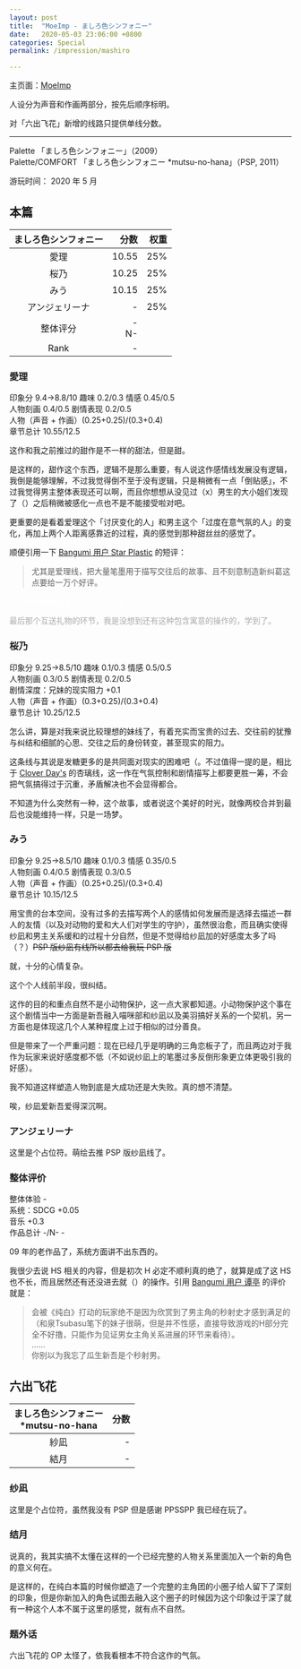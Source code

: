 ```yaml
---
layout: post
title:  "MoeImp - ましろ色シンフォニー"
date:   2020-05-03 23:06:00 +0800
categories: Special
permalink: /impression/mashiro

---
```


主页面：[MoeImp](http://yoro.xyz/impression)

人设分为声音和作画两部分，按先后顺序标明。

对「六出飞花」新增的线路只提供单线分数。

---

Palette 「ましろ色シンフォニー」（2009）  
Palette/COMFORT 「ましろ色シンフォニー *mutsu-no-hana」（PSP, 2011）

游玩时间： 2020 年 5 月

## 本篇

| ましろ色シンフォニー | 分数 | 权重 |
| :---------------: |---: |---: |
| 愛理 | 10.55 |25%|
| 桜乃 | 10.25 |25%|
| みう | 10.15 |25%|
| アンジェリーナ | - |25%|
| 整体评分 | -<br />N- | |
|Rank| - | |

### 愛理

印象分 9.4→8.8/10 趣味 0.2/0.3 情感 0.45/0.5  
人物刻画 0.4/0.5 剧情表现 0.2/0.5  
人物（声音 + 作画）(0.25+0.25)/(0.3+0.4)  
章节总计 10.55/12.5

这作和我之前推过的甜作是不一样的甜法，但是甜。

是这样的，甜作这个东西，逻辑不是那么重要，有人说这作感情线发展没有逻辑，我倒是能够理解，不过我觉得倒不至于没有逻辑，只是稍微有一点「倒贴感」，不过我觉得男主整体表现还可以啊，而且你想想从没见过（x）男生的大小姐们发现了（）之后稍微被感化一点也不是不能接受啦对吧。

更重要的是看着爱理这个「讨厌变化的人」和男主这个「过度在意气氛的人」的变化，再加上两个人距离感靠近的过程，真的感觉到那种甜丝丝的感觉了。

顺便引用一下 [Bangumi 用户 Star Plastic](http://bgm.tv/user/509993) 的短评：

> 尤其是爱理线，把大量笔墨用于描写交往后的故事、且不刻意制造新纠葛这点要给一万个好评。

<p style="color: #FFFFFF">有的时候就想起了自己的当年（x</p>

<p style="color: #AAAAAA">最后那个互送礼物的环节，我是没想到还有这种包含寓意的操作的，学到了。</p>

### 桜乃

印象分 9.25→8.5/10 趣味 0.1/0.3 情感 0.5/0.5  
人物刻画 0.3/0.5 剧情表现 0.2/0.5  
剧情深度：兄妹的现实阻力 +0.1  
人物（声音 + 作画）(0.3+0.25)/(0.3+0.4)  
章节总计 10.25/12.5

怎么讲，算是对我来说比较理想的妹线了，有着充实而宝贵的过去、交往前的犹豫与纠结和细腻的心思、交往之后的身份转变，甚至现实的阻力。

这条线与其说是发糖更多的是共同面对现实的困难吧（。不过值得一提的是，相比于 [Clover Day's](./cd) 的杏璃线，这一作在气氛控制和剧情描写上都要更胜一筹，不会把气氛搞得过于沉重，矛盾解决也不会显得都合。

不知道为什么突然有一种，这个故事，或者说这个美好的时光，就像两校合并到最后也没能维持一样，只是一场梦。

### みう

印象分 9.25→8.5/10 趣味 0.1/0.3 情感 0.35/0.5  
人物刻画 0.4/0.5 剧情表现 0.3/0.5  
人物（声音 + 作画）(0.25+0.25)/(0.3+0.4)  
章节总计 10.15/12.5

用宝贵的台本空间，没有过多的去描写两个人的感情如何发展而是选择去描述一群人的友情（以及对动物的爱和大人们对学生的守护），虽然很治愈，而且确实使得纱凪和男主关系缓和的过程十分自然，但是不觉得给纱凪加的好感度太多了吗（？）~~PSP 版纱凪有线所以都去给我玩 PSP 版~~

就，十分的心情复杂。

这个个人线前半段，很纠结。

这作的目的和重点自然不是小动物保护，这一点大家都知道。小动物保护这个事在这个剧情当中一方面是新吾融入喵咪部和纱凪以及美羽搞好关系的一个契机，另一方面也是体现这几个人某种程度上过于相似的过分善良。

但是带来了一个严重问题：现在已经几乎是明确的三角恋板子了，而且两边对于我作为玩家来说好感度都不低（不如说纱凪上的笔墨过多反倒形象更立体更吸引我的好感）。

我不知道这样塑造人物到底是大成功还是大失败。真的想不清楚。

唉，纱凪爱新吾爱得深沉啊。

### アンジェリーナ

这里是个占位符。萌绘去推 PSP 版纱凪线了。

### 整体评价

整体体验 -  
系统：SDCG +0.05  
音乐 +0.3  
作品总计 -/N- -

09 年的老作品了，系统方面讲不出东西的。

我很少去说 HS 相关的内容，但是初次 H 必定不顺利真的绝了，就算是成了这 HS 也不长，而且居然还有还没进去就（）的操作。引用 [Bangumi 用户 谭亭](http://bgm.tv/user/240852) 的评价就是：

> 会被《纯白》打动的玩家绝不是因为欣赏到了男主角的秒射史才感到满足的（和泉Tsubasu笔下的妹子很萌，但是并不性感，直接导致游戏的H部分完全不好撸，只能作为见证男女主角关系进展的环节来看待）。  
> ……  
> 你别以为我忘了瓜生新吾是个秒射男。

## 六出飞花

| ましろ色シンフォニー<br />*mutsu-no-hana | 分数 |
| :---------------: |---: |
| 紗凪 | - |
| 結月 | - |

### 纱凪

这里是个占位符，虽然我没有 PSP 但是感谢 PPSSPP 我已经在玩了。

### 结月

说真的，我其实搞不太懂在这样的一个已经完整的人物关系里面加入一个新的角色的意义何在。

是这样的，在纯白本篇的时候你塑造了一个完整的主角团的小圈子给人留下了深刻的印象，但是你新加入的角色试图去融入这个圈子的时候因为这个印象过于深了就有一种这个人本不属于这里的感觉，就有点不自然。

### 题外话

六出飞花的 OP 太怪了，依我看根本不符合这作的气氛。
